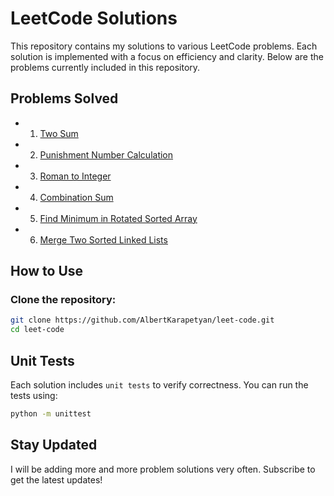 # LeetCode Solutions

This repository contains my solutions to various LeetCode problems. Each solution is implemented with a focus on efficiency and clarity. Below are the problems currently included in this repository.

## Problems Solved

- 1. [Two Sum](./two_sum/description.md)
- 2. [Punishment Number Calculation](./punishment_number/description.md)
- 3. [Roman to Integer](./roman_to_int/description.md)
- 4. [Combination Sum](./combination_sum/description.md)
- 5. [Find Minimum in Rotated Sorted Array](./find_minimum/description.md)
- 6. [Merge Two Sorted Linked Lists](./merge_two_lists/description.md)

## How to Use

### Clone the repository:
   ```bash
   git clone https://github.com/AlbertKarapetyan/leet-code.git
   cd leet-code
```

## Unit Tests

Each solution includes `unit tests` to verify correctness. 
You can run the tests using:

```bash
python -m unittest
```

## Stay Updated

I will be adding more and more problem solutions very often. Subscribe to get the latest updates!
